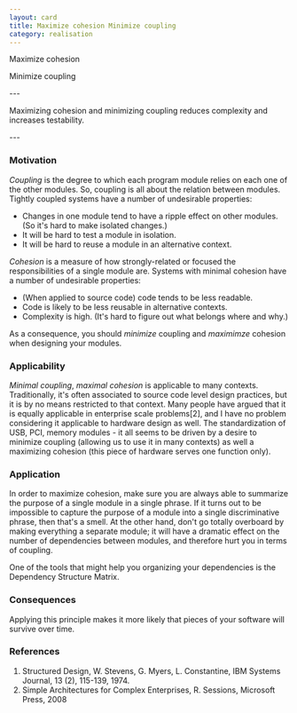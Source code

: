 ```yaml
---
layout: card
title: Maximize cohesion Minimize coupling
category: realisation
---
```

<p>Maximize cohesion</p>
<p>Minimize coupling</p>
---
<p>Maximizing cohesion and minimizing coupling reduces complexity and increases testability.</p>
---

### Motivation

*Coupling* is the degree to which each program module relies on each one of the other modules. So, coupling is all about the relation between modules. Tightly coupled systems have a number of undesirable properties:

* Changes in one module tend to have a ripple effect on other modules. (So it's hard to make isolated changes.)
* It will be hard to test a module in isolation.
* It will be hard to reuse a module in an alternative context.

*Cohesion* is a measure of how strongly-related or focused the responsibilities of a single module are. Systems with minimal cohesion have a number of undesirable properties:

* (When applied to source code) code tends to be less readable.
* Code is likely to be less reusable in alternative contexts.
* Complexity is high. (It's hard to figure out what belongs where and why.)

As a consequence, you should *minimize* coupling and *maximimze* cohesion when designing your modules.

### Applicability

*Minimal coupling*, *maximal cohesion* is applicable to many contexts. Traditionally, it's often associated to source code level design practices, but it is by no means restricted to that context. Many people have argued that it is equally applicable in enterprise scale problems[2], and I have no problem considering it applicable to hardware design as well. The standardization of USB, PCI, memory modules - it all seems to be driven by a desire to minimize coupling (allowing us to use it in many contexts) as well a maximizing cohesion (this piece of hardware serves one function only).

### Application

In order to maximize cohesion, make sure you are always able to summarize the purpose of a single module in a single phrase. If it turns out to be impossible to capture the purpose of a module into a single discriminative phrase, then that's a smell. At the other hand, don't go totally overboard by making everything a separate module; it will have a dramatic effect on the number of dependencies between modules, and therefore hurt you in terms of coupling.

One of the tools that might help you organizing your dependencies is the Dependency Structure Matrix.

### Consequences

Applying this principle makes it more likely that pieces of your software will survive over time.

### References

1. Structured Design, W. Stevens, G. Myers, L. Constantine, IBM Systems Journal, 13 (2), 115-139, 1974.
2. Simple Architectures for Complex Enterprises, R. Sessions, Microsoft Press, 2008

